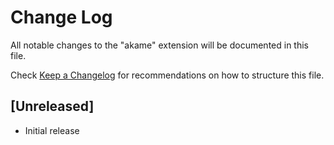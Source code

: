 # Change Log

All notable changes to the "akame" extension will be documented in this file.

Check [Keep a Changelog](http://keepachangelog.com/) for recommendations on how to structure this file.

## [Unreleased]

- Initial release